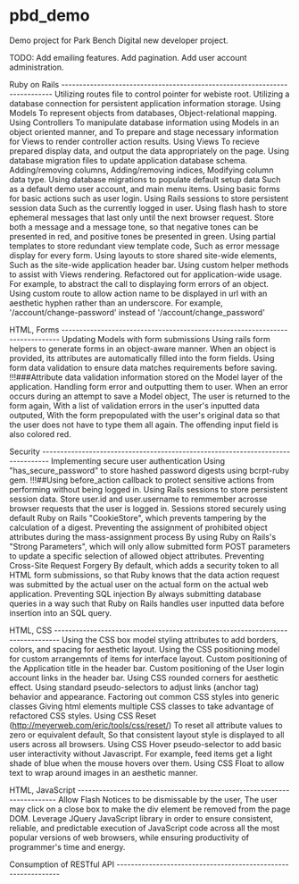 pbd_demo
========

Demo project for Park Bench Digital new developer project.


TODO:
Add emailing features.
Add pagination.
Add user account administration. 


Ruby on Rails ---------------------------------------------------------------------------
Utilizing routes file to control pointer for webiste root.
Utilizing a database connection for persistent application information storage.
Using Models 
	To represent objects from databases, 
	Object-relational mapping.
Using Controllers 
	To manipulate database information using Models in an object oriented manner, and
	To prepare and stage necessary information for Views to render controller action results.
Using Views
	To recieve prepared display data, and output the data appropriately on the page. 
Using database migration files to update application database schema.
	Adding/removing columns, 
	Adding/removing indices, 
	Modifying column data type.
Using database migrations to populate default setup data
	Such as a default demo user account, and main menu items.
Using basic forms for basic actions such as user login.
Using Rails sessions to store persistent session data 
	Such as the currently logged in user.
Using flash hash to store ephemeral messages that last only until the next browser request. 
	Store both a message and a message tone, so that negative tones can be presented in red, and positive tones be presented in green.
Using partial templates to store redundant view template code, 
	Such as error message display for every form.
Using layouts to store shared site-wide elements, 
	Such as the site-wide application header bar.
Using custom helper methods to assist with Views rendering.
	Refactored out for application-wide usage.
	For example, to abstract the call to displaying form errors of an object.
Using custom route to allow action name to be displayed in url with an aesthetic hyphen rather than an underscore.
	For example, '/account/change-password' instead of '/account/change_password'


HTML, Forms -----------------------------------------------------------------------------
Updating  Models with form submissions
Using rails form helpers to generate forms in an object-aware manner.
	When an object is provided, its attributes are automatically filled into the form fields.
Using form data validation to ensure data matches requirements before saving.
	!!!###Attribute data validation information stored on the Model layer of the application.
Handling form error and outputting them to user.
	When an error occurs during an attempt to save a Model object,
	The user is returned to the form again, 
	With a list of validation errors in the user's inputted data outputed,
	With the form prepopulated with the user's original data so that the user does not have to type them all again.
	The offending input field is also colored red.


Security --------------------------------------------------------------------------------
Implementing secure user authentication 
	Using "has_secure_password" to store hashed password digests using bcrpt-ruby gem.
	!!!##Using before_action callback to protect sensitive actions from performing without being logged in.
Using Rails sessions to store persistent session data.
	Store user.id and user.username to remmember acrosse browser requests that the user is logged in.
	Sessions stored securely using default Ruby on Rails "CookieStore", which prevents tampering by the calculation of a digest.
Preventing the assignment of prohibited object attributes during the mass-assignment process
	By using Ruby on Rails's "Strong Parameters", which will only allow submitted form POST parameters to update a specific selection of allowed object attributes.
Preventing Cross-Site Request Forgery
	By default, which adds a security token to all HTML form submissions, so that Ruby knows that the data action request was submitted by the actual user on the actual form on the actual web application.
Preventing SQL injection
	By always submitting database queries in a way such that Ruby on Rails handles user inputted data before insertion into an SQL query.


HTML, CSS -------------------------------------------------------------------------------
Using the CSS box model styling attributes to add borders, colors, and spacing for aesthetic layout.
Using the CSS positioning model for custom arrangemnts of items for interface layout.
	Custom positioning of the Application title in the header bar.
	Custom positioning of the User login account links in the header bar.
Using CSS rounded corners for aesthetic effect.
Using standard pseudo-selectors to adjust links (anchor tag) behavior and appearance.
Factoring out common CSS styles into generic classes
Giving html elements multiple CSS classes to take advantage of refactored CSS styles.
Using CSS Reset (http://meyerweb.com/eric/tools/css/reset/)
	To reset all attribute values to zero or equivalent default, 
	So that consistent layout style is displayed to all users across all browsers.
Using CSS Hover pseudo-selector to add basic user interactivity without Javascript.
	For example, feed items get a light shade of blue when the mouse hovers over them.
Using CSS Float to allow text to wrap around images in an aesthetic manner.

HTML, JavaScript ------------------------------------------------------------------------
Allow Flash Notices to be dismissable by the user,
	The user may click on a close box to make the div element be removed from the page DOM.
Leverage JQuery JavaScript library in order to ensure consistent, reliable, and predictable execution of JavaScript code across all the most popular versions of web browsers, while ensuring productivity of programmer's time and energy.


Consumption of RESTful API --------------------------------------------------------------